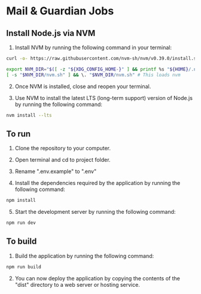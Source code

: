 # Mail & Guardian Jobs

## Install Node.js via NVM

1. Install NVM by running the following command in your terminal:

```sh
curl -o- https://raw.githubusercontent.com/nvm-sh/nvm/v0.39.0/install.sh | bash
```

```sh
export NVM_DIR="$([ -z "${XDG_CONFIG_HOME-}" ] && printf %s "${HOME}/.nvm" || printf %s "${XDG_CONFIG_HOME}/nvm")"
[ -s "$NVM_DIR/nvm.sh" ] && \. "$NVM_DIR/nvm.sh" # This loads nvm
```

2. Once NVM is installed, close and reopen your terminal.

3. Use NVM to install the latest LTS (long-term support) version of Node.js by running the following command:

```sh
nvm install --lts
```

## To run

1. Clone the repository to your computer.

2. Open terminal and cd to project folder.

3. Rename ".env.example" to ".env"

4. Install the dependencies required by the application by running the following command:

```sh
npm install
```

5. Start the development server by running the following command:

```sh
npm run dev
```

## To build

1. Build the application by running the following command:

```sh
npm run build
```

2. You can now deploy the application by copying the contents of the "dist" directory to a web server or hosting service.